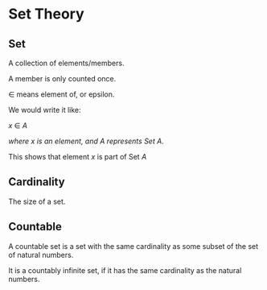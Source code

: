 # Set Theory

## Set

A collection of elements/members.

A member is only counted once.

∈ means element of, or epsilon.

We would write it like:

_x_ ∈ _A_

_where x is an element, and A represents Set A_.

This shows that element _x_ is part of Set _A_


## Cardinality
The size of a set.

## Countable

A countable set is a set with the same cardinality as some subset of the set of natural numbers. 

It is a countably infinite set, if it has the same cardinality as the natural numbers.

